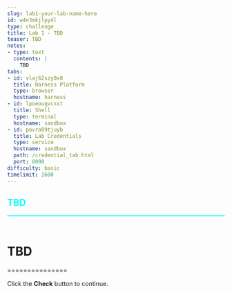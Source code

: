 ```yaml
---
slug: lab1-your-lab-name-here
id: w4n3mkjlpydl
type: challenge
title: Lab 1 - TBD
teaser: TBD
notes:
- type: text
  contents: |
    TBD
tabs:
- id: vlaj62szy0x8
  title: Harness Platform
  type: browser
  hostname: harness
- id: lpoeouqvcxxt
  title: Shell
  type: terminal
  hostname: sandbox
- id: povro89tjuyb
  title: Lab Credentials
  type: service
  hostname: sandbox
  path: /credential_tab.html
  port: 8000
difficulty: basic
timelimit: 1600
---
```


<style type="text/css" rel="stylesheet">
hr.cyan { background-color: cyan; color: cyan; height: 2px; margin-bottom: -10px; }
h2.cyan { color: cyan; }
</style><h2 class="cyan">TBD</h2>
<hr class="cyan">
<br><br>

# TBD

===============

Click the **Check** button to continue.
